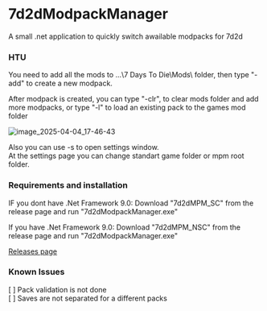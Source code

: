 # 7d2dModpackManager
A small .net application to quickly switch awailable modpacks for 7d2d

### HTU
You need to add all the mods to ...\7 Days To Die\Mods\ folder, then type "-add" to create a new modpack.

After modpack is created, you can type "-clr", to clear mods folder and add more modpacks, or type "-l" to load an existing pack to the games mod folder

![image_2025-04-04_17-46-43](https://github.com/user-attachments/assets/781febb0-090c-4d0b-b0c9-868617e4efa6)

Also you can use -s to open settings window.  
At the settings page you can change standart game folder or mpm root folder.  

### Requirements and installation
IF you dont have .Net Framework 9.0:
  Download "7d2dMPM_SC" from the release page and run "7d2dModpackManager.exe"

If you have .Net Framework 9.0:
  Download "7d2dMPM_NSC" from the release page and run "7d2dModpackManager.exe"

[Releases page](https://github.com/DeTosis/7d2dModpackManager/releases)

### Known Issues
[ ] Pack validation is not done  
[ ] Saves are not separated for a different packs  
